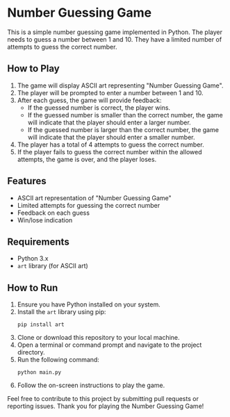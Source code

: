 # Number Guessing Game

This is a simple number guessing game implemented in Python. The player needs to guess a number between 1 and 10. They have a limited number of attempts to guess the correct number.

## How to Play
1. The game will display ASCII art representing "Number Guessing Game".
2. The player will be prompted to enter a number between 1 and 10.
3. After each guess, the game will provide feedback:
   - If the guessed number is correct, the player wins.
   - If the guessed number is smaller than the correct number, the game will indicate that the player should enter a larger number.
   - If the guessed number is larger than the correct number, the game will indicate that the player should enter a smaller number.
4. The player has a total of 4 attempts to guess the correct number.
5. If the player fails to guess the correct number within the allowed attempts, the game is over, and the player loses.

## Features
- ASCII art representation of "Number Guessing Game"
- Limited attempts for guessing the correct number
- Feedback on each guess
- Win/lose indication

## Requirements
- Python 3.x
- `art` library (for ASCII art)

## How to Run
1. Ensure you have Python installed on your system.
2. Install the `art` library using pip:
   ```
   pip install art
   ```
3. Clone or download this repository to your local machine.
4. Open a terminal or command prompt and navigate to the project directory.
5. Run the following command:
   ```
   python main.py
   ```
6. Follow the on-screen instructions to play the game.

Feel free to contribute to this project by submitting pull requests or reporting issues. Thank you for playing the Number Guessing Game!